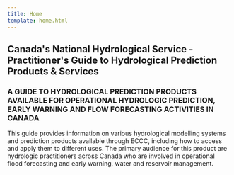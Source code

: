 ```yaml
---
title: Home
template: home.html
---
```


## Canada's National Hydrological Service - Practitioner's Guide to Hydrological Prediction Products & Services

### A GUIDE TO HYDROLOGICAL PREDICTION PRODUCTS AVAILABLE FOR OPERATIONAL HYDROLOGIC PREDICTION, EARLY WARNING AND FLOW FORECASTING ACTIVITIES IN CANADA

<p>This guide provides information on various hydrological modelling systems and prediction products available through ECCC, including how to access and apply them to different uses. The primary audience for this product are hydrologic practitioners across Canada who are involved in operational flood forecasting and early warning, water and reservoir management. </p>
